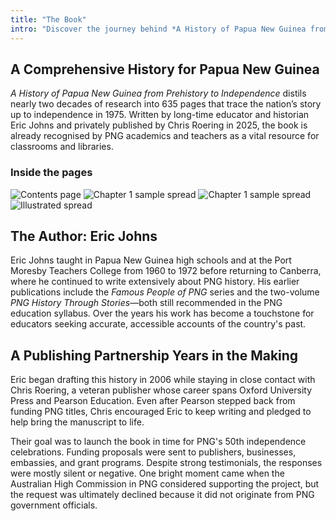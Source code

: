 ```yaml
---
title: "The Book"
intro: "Discover the journey behind *A History of Papua New Guinea from Prehistory to Independence*."
---
```


## A Comprehensive History for Papua New Guinea

*A History of Papua New Guinea from Prehistory to Independence* distils nearly two decades
of research into 635 pages that trace the nation’s story up to independence in 1975. Written by long-time educator and historian Eric Johns and privately published by Chris Roering in 2025, the book is already recognised by PNG academics and teachers as a vital resource for classrooms and libraries.

### Inside the pages

<div class="grid grid-cols-1 gap-4 sm:grid-cols-2">
  <img src="/images/book-contents.png" alt="Contents page" class="aspect-[4/3] w-full rounded-lg object-cover shadow-sm" />
  <img src="/images/book-chapt1-01.png" alt="Chapter 1 sample spread" class="aspect-[4/3] w-full rounded-lg object-cover shadow-sm" />
  <img src="/images/book-chapt1-02.png" alt="Chapter 1 sample spread" class="aspect-[4/3] w-full rounded-lg object-cover shadow-sm" />
  <img src="/images/book-chapt1-03.png" alt="Illustrated spread" class="aspect-[4/3] w-full rounded-lg object-cover shadow-sm" />
</div>

## The Author: Eric Johns

Eric Johns taught in Papua New Guinea high schools and at the Port Moresby Teachers College from 1960 to 1972 before returning to Canberra, where he continued to write extensively about PNG history. His earlier publications include the *Famous People of PNG* series and the two-volume *PNG History Through Stories*—both still recommended in the PNG education syllabus. Over the years his work has become a touchstone for educators seeking accurate, accessible accounts of the country's past.

## A Publishing Partnership Years in the Making

Eric began drafting this history in 2006 while staying in close contact with Chris Roering, a veteran publisher whose career spans Oxford University Press and Pearson Education. Even after Pearson stepped back from funding PNG titles, Chris encouraged Eric to keep writing and pledged to help bring the manuscript to life.

Their goal was to launch the book in time for PNG's 50th independence celebrations. Funding proposals were sent to publishers, businesses, embassies, and grant programs. Despite strong testimonials, the responses were mostly silent or negative. One bright moment came when the Australian High Commission in PNG considered supporting the project, but the request was ultimately declined because it did not originate from PNG government officials.

